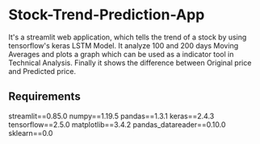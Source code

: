# Stock-Trend-Prediction-App

It's a streamlit web application, which tells the trend of a stock by  using tensorflow's keras LSTM Model. It analyze 100 and 200 days Moving Averages and plots a graph which can be used as a indicator tool in Technical Analysis. Finally it shows the difference between Original price and Predicted price.

## Requirements

streamlit==0.85.0
numpy==1.19.5
pandas==1.3.1
keras==2.4.3
tensorflow==2.5.0
matplotlib==3.4.2
pandas_datareader==0.10.0
sklearn==0.0